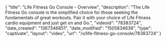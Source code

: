{
    "title": "Life Fitness Go Console - Overview",
    "description": "The Life Fitness Go console is the simplified choice for those seeking the fundamentals of great workouts. Pair it with your choice of Life Fitness cardio equipment and just get on and Go.",
    "videoid": "78383724",
    "date_created": "1367346851",
    "date_modified": "1505834636",
    "type": "captivate",
    "layout": "video",
    "url": "\/v\/life-fitness-go-console\/78383724"
}